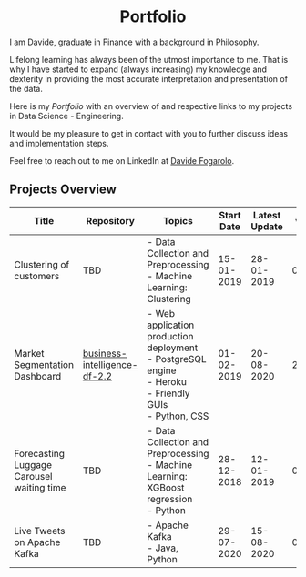 <h1 align="center"> Portfolio </h1>

I am Davide, graduate in Finance with a background in Philosophy. 

Lifelong learning has always been of the utmost importance to me. That is why I have started to expand (always increasing) my knowledge and dexterity in providing the most accurate interpretation and presentation of the data.

Here is my *Portfolio* with an overview of and respective links to my projects in Data Science - Engineering.

It would be my pleasure to get in contact with you to further discuss ideas and implementation steps. 

Feel free to reach out to me on LinkedIn at [Davide Fogarolo](https://www.linkedin.com/in/davide-fogarolo/).

## Projects Overview
| Title | Repository | Topics | Start Date | Latest Update | v.
| ------ | ------ | --- | ----- | ------ | ------
| Clustering of customers | TBD | - Data Collection and Preprocessing <br> - Machine Learning: Clustering | 15-01-2019 | 28-01-2019 | 0.1
| Market Segmentation Dashboard | [business-intelligence-df-2.2](https://github.com/dafo16ac/business-intelligence-df-2.2) | - Web application production deployment <br> - PostgreSQL engine <br> - Heroku <br> - Friendly GUIs <br> - Python, CSS| 01-02-2019 | 20-08-2020 | 2.2
| Forecasting Luggage Carousel waiting time | TBD | - Data Collection and Preprocessing <br> - Machine Learning: XGBoost regression <br> - Python| 28-12-2018 | 12-01-2019 | 0.1
| Live Tweets on Apache Kafka | TBD | - Apache Kafka <br> - Java, Python | 29-07-2020 | 15-08-2020 | 0.1
